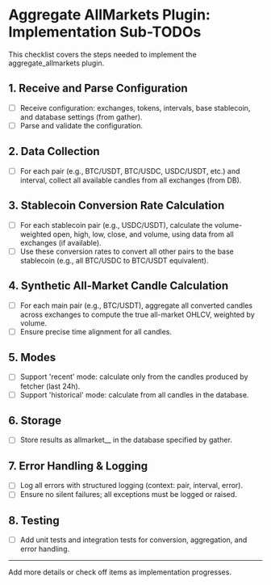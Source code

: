 # Aggregate AllMarkets Plugin: Implementation Sub-TODOs

This checklist covers the steps needed to implement the aggregate_allmarkets plugin.

## 1. Receive and Parse Configuration
- [ ] Receive configuration: exchanges, tokens, intervals, base stablecoin, and database settings (from gather).
- [ ] Parse and validate the configuration.

## 2. Data Collection
- [ ] For each pair (e.g., BTC/USDT, BTC/USDC, USDC/USDT, etc.) and interval, collect all available candles from all exchanges (from DB).

## 3. Stablecoin Conversion Rate Calculation
- [ ] For each stablecoin pair (e.g., USDC/USDT), calculate the volume-weighted open, high, low, close, and volume, using data from all exchanges (if available).
- [ ] Use these conversion rates to convert all other pairs to the base stablecoin (e.g., all BTC/USDC to BTC/USDT equivalent).

## 4. Synthetic All-Market Candle Calculation
- [ ] For each main pair (e.g., BTC/USDT), aggregate all converted candles across exchanges to compute the true all-market OHLCV, weighted by volume.
- [ ] Ensure precise time alignment for all candles.

## 5. Modes
- [ ] Support 'recent' mode: calculate only from the candles produced by fetcher (last 24h).
- [ ] Support 'historical' mode: calculate from all candles in the database.

## 6. Storage
- [ ] Store results as allmarket_<pair>_<interval> in the database specified by gather.

## 7. Error Handling & Logging
- [ ] Log all errors with structured logging (context: pair, interval, error).
- [ ] Ensure no silent failures; all exceptions must be logged or raised.

## 8. Testing
- [ ] Add unit tests and integration tests for conversion, aggregation, and error handling.

---

Add more details or check off items as implementation progresses.
